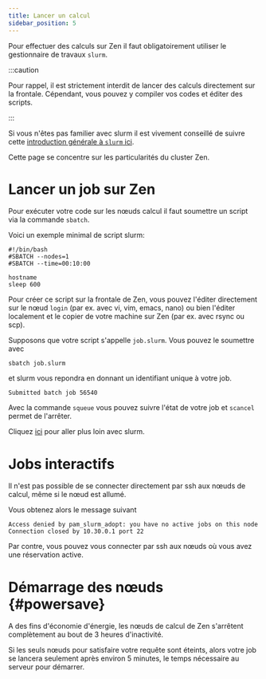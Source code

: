 ```yaml
---
title: Lancer un calcul
sidebar_position: 5
---
```


Pour effectuer des calculs sur Zen il faut obligatoirement utiliser le gestionnaire de travaux `slurm`.

:::caution

Pour rappel, il est strictement interdit de lancer des calculs directement sur la frontale. Cépendant, vous pouvez y compiler vos codes et éditer des scripts.

:::

Si vous n'êtes pas familier avec slurm il est vivement conseillé de suivre cette [introduction générale à `slurm` ici](/HOWTO/slurm).

Cette page se concentre sur les particularités du cluster Zen.

# Lancer un job sur Zen

Pour exécuter votre code sur les nœuds calcul il faut soumettre un script via la commande `sbatch`.

Voici un exemple minimal de script slurm:

```shell
#!/bin/bash
#SBATCH --nodes=1
#SBATCH --time=00:10:00

hostname
sleep 600
```

Pour créer ce script sur la frontale de Zen, vous pouvez l'éditer directement sur le nœud `login` (par ex. avec vi, vim, emacs, nano) ou bien l'éditer localement et le copier de votre machine sur Zen (par ex. avec rsync ou scp).

Supposons que votre script s'appelle `job.slurm`. Vous pouvez le soumettre avec

```shell
sbatch job.slurm
```

et slurm vous repondra en donnant un identifiant unique à votre job.

```shell
Submitted batch job 56540
```

Avec la commande `squeue` vous pouvez suivre l'état de votre job et `scancel` permet de l'arrêter.

Cliquez [ici](/HOWTO/slurm) pour aller plus loin avec slurm.


# Jobs interactifs

Il n'est pas possible de se connecter directement par ssh aux nœuds de calcul, même si le nœud est allumé.

Vous obtenez alors le message suivant

```shell
Access denied by pam_slurm_adopt: you have no active jobs on this node
Connection closed by 10.30.0.1 port 22
```

Par contre, vous pouvez vous connecter par ssh aux nœuds où vous avez une réservation active.


# Démarrage des nœuds {#powersave}

A des fins d'économie d'énergie, les nœuds de calcul de Zen s'arrêtent complètement au bout de 3 heures d'inactivité.

Si les seuls nœuds pour satisfaire votre requête sont éteints, alors votre job se lancera seulement après environ 5 minutes, le temps nécessaire au serveur pour démarrer.
